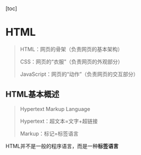 [toc]

# HTML

> HTML：网页的骨架（负责网页的基本架构）
>
> CSS：网页的“衣服”（负责网页的外观部分）
>
> JavaScript：网页的“动作”（负责网页的交互部分）

## HTML基本概述

> Hypertext Markup Language
>
> Hypertext：超文本=文字+超链接
>
> Markup：标记=标签语言

HTML并不是一般的程序语言，而是一种**标签语言**

